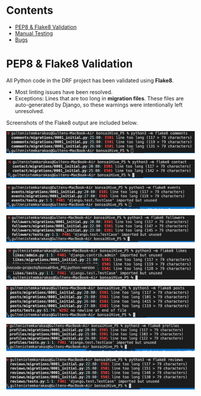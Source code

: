 # Contents

- [PEP8 & Flake8 Validation](#pep8--Flake8--validation)
- [Manual Testing](#manual-testing)
- [Bugs](#bugs)

# PEP8 & Flake8 Validation

All Python code in the DRF project has been validated using **Flake8**.

- Most linting issues have been resolved.
- Exceptions: Lines that are too long in **migration files**. These files are auto-generated by Django, so these warnings were intentionally left unresolved.

Screenshots of the Flake8 output are included below.

![Screenshot of flake8 validation for comments app](docs/readme-images/flake8-comments.png)

![Screenshot of flake8 validation for contact app](docs/readme-images/flake8-contact.png)

![Screenshot of flake8 validation for events app](docs/readme-images/flake8-events.png)

![Screenshot of flake8 validation for follower app](docs/readme-images/flake8-followers.png)

![Screenshot of flake8 validation for likes app](docs/readme-images/flake8-likes.png)

![Screenshot of flake8 validation for posts app](docs/readme-images/flake8-posts.png)

![Screenshot of flake8 validation for profiles app](docs/readme-images/flake8-profiles.png)

![Screenshot of flake8 validation for reviews app](docs/readme-images/flake8-reviews.png)
